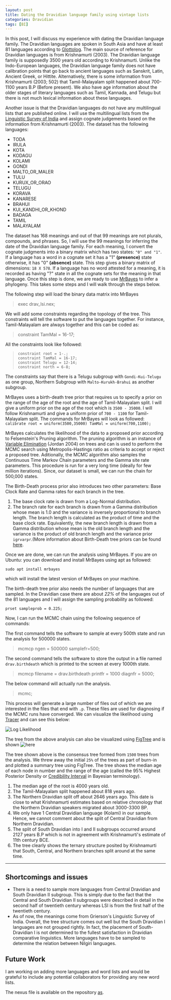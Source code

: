 ```yaml
---
layout: post
title: Dating the Dravidian language family using vintage lists
categories: Dravidian
tags: [BI]
---
```


In this post, I will discuss my experience with dating the Dravidian language family. The Dravidian languages are spoken in South Asia and have at least 81 languages according to [Glottolog](http://glottolog.org/resource/languoid/id/drav1251). The main source of reference for Dravidian languages is from Krishnamurti (2003). The Dravidian language family is supposedly 3500 years old according to Krishnamurti. Unlike the Indo-European languages, the Dravidian language family does not have calibration points that go back to ancient languages such as Sanskrit, Latin, Ancient Greek, or Hittite. Alternatively, there is some information from Krishnamurti (2003; 502) that Tamil-Malayalam split happened about 700-1100 years B.P (Before present). We also have age information about the older stages of literary languages such as Tamil, Kannada, and Telugu but there is not much lexical information about these languages.

Another issue is that the Dravidian languages do not have any multilingual lists that are published online. I will use the multilingual lists from the [Linguistic Survey of India](https://archive.org/details/in.ernet.dli.2015.101650) and assign cognate judgements based on the information from Krishnamurti (2003). The dataset has the following languages:
* TODA
* IRULA
* KOTA
* KODAGU
* KOLAMI
* GONDI
* MALTO_OR_MALER
* TULU
* KURUX_OR_ORAO
* TELUGU
* KORAVA
* KANARESE
* BRAHUI
* KUI_KANDHI_OR_KHOND
* BADAGA
* TAMIL
* MALAYALAM

The dataset has 168 meanings and out of that 99 meanings are not plurals, compounds, and phrases. So, I will use the 99 meanings for inferring the date of the Dravidian language family. For each meaning, I convert the cognate judgments into a binary matrix which has two states: `"0" and "1"`. If a language has a word in a cognate set it has a "1" **(presence)** state otherwise, it has "0" **(absence)** state. This step gives a binary matrix of dimensions: `18 X 578`. If a language has no word attested for a meaning, it is recorded as having "?" state in all the cognate sets for the meaning in that language. Once this step is done, we are ready to use [MrBayes](http://mrbayes.sourceforge.net/) to infer a phylogeny. This takes some steps and I will walk through the steps below.

The following step will load the binary data matrix into MrBayes
>exec drav_lsi.nex;

We will add some constraints regarding the topology of the tree. This constraints will tell the software to put the languages together. For instance, Tamil-Malayalam are always together and this can be coded as:
>constraint TamMal = 16-17;

All the constraints look like followed:
>     constraint root = 1-.;
>     constraint TamMal = 16-17;
>     constraint Telugu = 12-14;
>     constraint north = 6-8;

The constraints say that there is a Telugu subgroup with `Gondi-Kui-Telugu` as one group, Northern Subgroup with `Malto-Kurukh-Brahui` as another subgroup.

MrBayes uses a birth-death tree prior that requires us to specify a prior on the range of the age of the root and the age of Tamil-Malayalam split. I will give a uniform prior on the age of the root which is `3500 - 35000`. I will follow Krishnamurti and give a uniform prior of `700 - 1100` for Tamil-Malayalam split. The commands for MrBayes will look as followed:
`calibrate root = uniform(3500,35000) TamMal = uniform(700,1100);`

MrBayes calculates the likelihood of the data to a proposed prior according to Felsenstein's Pruning algorithm. The pruning algorithm is an instance of [Variable Elimination](https://projecteuclid.org/download/pdfview_1/euclid.ss/1089808279) (Jordan 2004) on trees and can is used to perform the MCMC search using Metropolis-Hastings ratio as criteria to accept or reject a proposed tree. Aditionally, the MCMC algorithm also samples the Continuous Time Markov Chain parameters and the Gamma site rate parameters. This procedure is run for a very long time (ideally for few million iterations). Since, our dataset is small, we can run the chain for 500,000 states. 

The Birth-Death process prior also introduces two other parameters: Base Clock Rate and Gamma rates for each branch in the tree. 
1. The base clock rate is drawn from a Log-Normal distribution. 
2. The branch rate for each branch is drawn from a Gamma distribution whose mean is 1.0 and the variance is inversely proportional to branch length. The branch length is calculated as the product of time and the base clock rate. Equivalently, the new branch length is drawn from a Gamma distribution whose mean is the old branch length and the variance is the product of old branch length and the variance prior `igrvarpr`.(More information about Birth-Death tree priors can be found [here](https://arxiv.org/pdf/1603.05707).

Once we are done, we can run the analysis using MrBayes. If you are on Ubuntu: you can download and install MrBayes using apt as followed:

`sudo apt install mrbayes`

which will install the latest version of MrBayes on your machine.

The birth-death tree prior also needs the number of languages that are sampled. In the Dravidian case there are about _22%_ of the languages out of the 81 languages and I will assign the sampling probability as followed:

`prset sampleprob = 0.225;`

Now, I can run the MCMC chain using the following sequence of commands:

The first command tells the software to sample at every 500th state and run the analysis for 500000 states.
>mcmcp ngen = 500000 samplefr=500;

The second command tells the software to store the output in a file named `drav.birthdeath` which is printed to the screen at every 1000th state.
>mcmcp filename = drav.birthdeath printfr = 1000 diagnfr = 5000;

The below command will actually run the analysis.
>mcmc;

This process will generate a large number of files out of which we are interested in the files that end with `.p`. These files are used for diagnosing if the MCMC runs have converged. We can visualize the likelihood using [Tracer](http://tree.bio.ed.ac.uk/software/tracer/) and can see this below:

![Log Likelihood](https://github.com/PhyloStar/dravidian-dating/blob/master/LL_trace.png)

The tree from the above analysis can also be visualized using [FigTree](http://tree.bio.ed.ac.uk/software/figtree/) and is shown ![here](https://github.com/PhyloStar/dravidian-dating/blob/master/drav.birthdeath.con.tre.png)

The tree shown above is the consensus tree formed from `1500` trees from the analysis. We threw away the initial `25%` of the trees as part of burn-in and plotted a summary tree using FigTree. The tree shows the median age of each node in number and the range of the age (called the 95% Highest Posterior Density or [Credibility Interval](https://en.wikipedia.org/wiki/Credible_interval) in Bayesian terminology).

1. The median age of the root is 4000 years old.
2. The Tamil-Malayalam split happened about 818 years ago.
3. The Northern Dravidian split off about 2646 years ago. This date is close to what Krishnamurti estimates based on relative chronology that the Northern Dravidian speakers migrated about 3000-3300 BP.
4. We only have 1 Central Dravidian language (Kolami) in our sample. Hence, we cannot comment about the split of Central Dravidian from Northern Dravidian.
5. The split of South Dravidian into I and II subgroups occurred around 2127 years B.P which is not in agreement with Krishnamurti's estimate of 11th century BCE.
6. The tree clearly shows the ternary structure posited by Krishnamurti that South, Central, and Northern branches split around at the same time.

***
## Shortcomings and issues
* There is a need to sample more languages from Central Dravidian and South Dravidian II subgroup. This is simply due to the fact that the Central and South Dravidian II subgroups were described in detail in the second half of twentieth century whereas LSI is from the first half of the twentieth century.
* As of now, the meanings come from Grierson's Linguistic Survey of India. Overall, the tree structure comes out well but the South Dravidian I languages are not grouped rightly. In fact, the placement of South-Dravidian I is not determined to the fullest satisfaction in Dravidian comparative linguistics. More languages have to be sampled to determine the relation between Nilgiri languages.

## Future Work
I am working on adding more languages and word lists and would be grateful to include any potential collaborators for providing any new word lists.

The nexus file is available on the repository [as](https://github.com/PhyloStar/dravidian-dating/blob/master/drav_lsi.nex).
